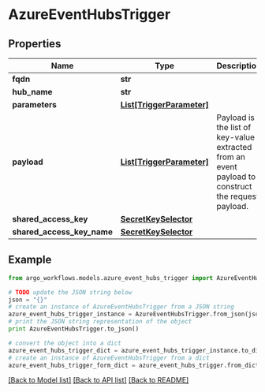 # AzureEventHubsTrigger


## Properties

Name | Type | Description | Notes
------------ | ------------- | ------------- | -------------
**fqdn** | **str** |  | [optional] 
**hub_name** | **str** |  | [optional] 
**parameters** | [**List[TriggerParameter]**](TriggerParameter.md) |  | [optional] 
**payload** | [**List[TriggerParameter]**](TriggerParameter.md) | Payload is the list of key-value extracted from an event payload to construct the request payload. | [optional] 
**shared_access_key** | [**SecretKeySelector**](SecretKeySelector.md) |  | [optional] 
**shared_access_key_name** | [**SecretKeySelector**](SecretKeySelector.md) |  | [optional] 

## Example

```python
from argo_workflows.models.azure_event_hubs_trigger import AzureEventHubsTrigger

# TODO update the JSON string below
json = "{}"
# create an instance of AzureEventHubsTrigger from a JSON string
azure_event_hubs_trigger_instance = AzureEventHubsTrigger.from_json(json)
# print the JSON string representation of the object
print AzureEventHubsTrigger.to_json()

# convert the object into a dict
azure_event_hubs_trigger_dict = azure_event_hubs_trigger_instance.to_dict()
# create an instance of AzureEventHubsTrigger from a dict
azure_event_hubs_trigger_form_dict = azure_event_hubs_trigger.from_dict(azure_event_hubs_trigger_dict)
```
[[Back to Model list]](../README.md#documentation-for-models) [[Back to API list]](../README.md#documentation-for-api-endpoints) [[Back to README]](../README.md)


